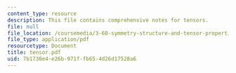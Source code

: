 ```yaml
---
content_type: resource
description: This file contains comprehensive notes for tensors.
file: null
file_location: /coursemedia/3-60-symmetry-structure-and-tensor-properties-of-materials-fall-2005/7b1730e4e26b971ffb654d26d17528a6_tensor.pdf
file_type: application/pdf
resourcetype: Document
title: tensor.pdf
uid: 7b1730e4-e26b-971f-fb65-4d26d17528a6
---
```

